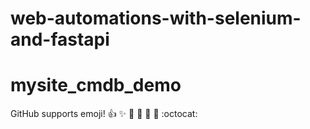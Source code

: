 # web-automations-with-selenium-and-fastapi

# mysite_cmdb_demo
GitHub supports emoji!
:+1: :sparkles: :camel: :tada:
:rocket: :metal: :octocat:
